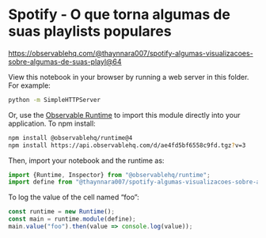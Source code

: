# Spotify - O que torna algumas de suas playlists populares

https://observablehq.com/@thaynnara007/spotify-algumas-visualizacoes-sobre-algumas-de-suas-playl@64

View this notebook in your browser by running a web server in this folder. For
example:

~~~sh
python -m SimpleHTTPServer
~~~

Or, use the [Observable Runtime](https://github.com/observablehq/runtime) to
import this module directly into your application. To npm install:

~~~sh
npm install @observablehq/runtime@4
npm install https://api.observablehq.com/d/ae4fd5bf6558c9fd.tgz?v=3
~~~

Then, import your notebook and the runtime as:

~~~js
import {Runtime, Inspector} from "@observablehq/runtime";
import define from "@thaynnara007/spotify-algumas-visualizacoes-sobre-algumas-de-suas-playl";
~~~

To log the value of the cell named “foo”:

~~~js
const runtime = new Runtime();
const main = runtime.module(define);
main.value("foo").then(value => console.log(value));
~~~
